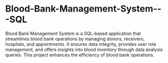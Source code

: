 # Blood-Bank-Management-System---SQL
Blood Bank Management System is a SQL-based application that streamlines blood bank operations by managing donors, receivers, hospitals, and appointments. It ensures data integrity, provides user role management, and offers insights into blood inventory through data analysis queries. This project enhances the efficiency of blood bank operations.
